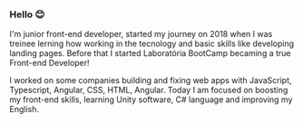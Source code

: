 ### Hello 😊
<p>I'm junior front-end developer, started my journey on 2018 when I was treinee lerning how working in the tecnology and basic skills like developing landing pages. Before that I started Laboratória BootCamp becaming a true Front-end Developer!</p>
<p>I worked on some companies building and fixing web apps with JavaScript, Typescript, Angular, CSS, HTML, Angular. Today I am focused on boosting my front-end skills, learning Unity software, C# language and improving my English.</p>

